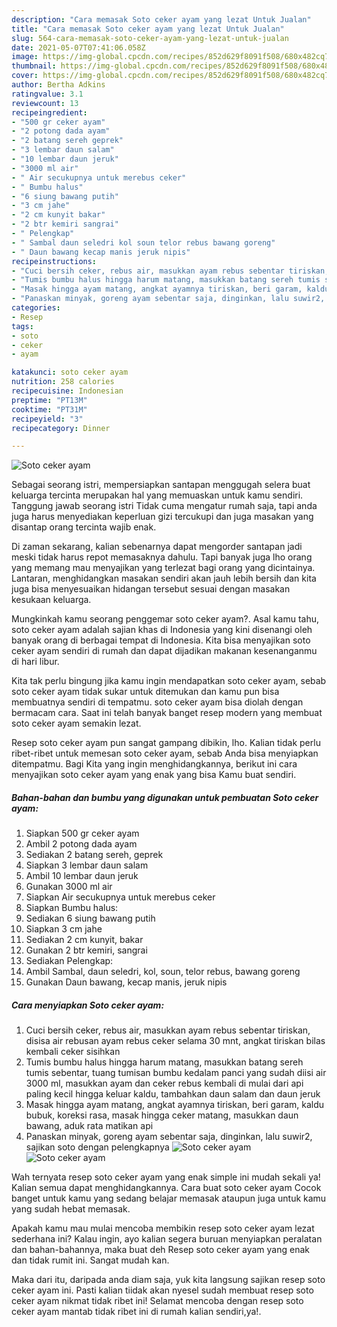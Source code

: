 ```yaml
---
description: "Cara memasak Soto ceker ayam yang lezat Untuk Jualan"
title: "Cara memasak Soto ceker ayam yang lezat Untuk Jualan"
slug: 564-cara-memasak-soto-ceker-ayam-yang-lezat-untuk-jualan
date: 2021-05-07T07:41:06.058Z
image: https://img-global.cpcdn.com/recipes/852d629f8091f508/680x482cq70/soto-ceker-ayam-foto-resep-utama.jpg
thumbnail: https://img-global.cpcdn.com/recipes/852d629f8091f508/680x482cq70/soto-ceker-ayam-foto-resep-utama.jpg
cover: https://img-global.cpcdn.com/recipes/852d629f8091f508/680x482cq70/soto-ceker-ayam-foto-resep-utama.jpg
author: Bertha Adkins
ratingvalue: 3.1
reviewcount: 13
recipeingredient:
- "500 gr ceker ayam"
- "2 potong dada ayam"
- "2 batang sereh geprek"
- "3 lembar daun salam"
- "10 lembar daun jeruk"
- "3000 ml air"
- " Air secukupnya untuk merebus ceker"
- " Bumbu halus"
- "6 siung bawang putih"
- "3 cm jahe"
- "2 cm kunyit bakar"
- "2 btr kemiri sangrai"
- " Pelengkap"
- " Sambal daun seledri kol soun telor rebus bawang goreng"
- " Daun bawang kecap manis jeruk nipis"
recipeinstructions:
- "Cuci bersih ceker, rebus air, masukkan ayam rebus sebentar tiriskan, disisa air rebusan ayam rebus ceker selama 30 mnt, angkat tiriskan bilas kembali ceker sisihkan"
- "Tumis bumbu halus hingga harum matang, masukkan batang sereh tumis sebentar, tuang tumisan bumbu kedalam panci yang sudah diisi air 3000 ml, masukkan ayam dan ceker rebus kembali di mulai dari api paling kecil hingga keluar kaldu, tambahkan daun salam dan daun jeruk"
- "Masak hingga ayam matang, angkat ayamnya tiriskan, beri garam, kaldu bubuk, koreksi rasa, masak hingga ceker matang, masukkan daun bawang, aduk rata matikan api"
- "Panaskan minyak, goreng ayam sebentar saja, dinginkan, lalu suwir2, sajikan soto dengan pelengkapnya"
categories:
- Resep
tags:
- soto
- ceker
- ayam

katakunci: soto ceker ayam 
nutrition: 258 calories
recipecuisine: Indonesian
preptime: "PT13M"
cooktime: "PT31M"
recipeyield: "3"
recipecategory: Dinner

---
```



![Soto ceker ayam](https://img-global.cpcdn.com/recipes/852d629f8091f508/680x482cq70/soto-ceker-ayam-foto-resep-utama.jpg)

Sebagai seorang istri, mempersiapkan santapan menggugah selera buat keluarga tercinta merupakan hal yang memuaskan untuk kamu sendiri. Tanggung jawab seorang istri Tidak cuma mengatur rumah saja, tapi anda juga harus menyediakan keperluan gizi tercukupi dan juga masakan yang disantap orang tercinta wajib enak.

Di zaman  sekarang, kalian sebenarnya dapat mengorder santapan jadi meski tidak harus repot memasaknya dahulu. Tapi banyak juga lho orang yang memang mau menyajikan yang terlezat bagi orang yang dicintainya. Lantaran, menghidangkan masakan sendiri akan jauh lebih bersih dan kita juga bisa menyesuaikan hidangan tersebut sesuai dengan masakan kesukaan keluarga. 



Mungkinkah kamu seorang penggemar soto ceker ayam?. Asal kamu tahu, soto ceker ayam adalah sajian khas di Indonesia yang kini disenangi oleh banyak orang di berbagai tempat di Indonesia. Kita bisa menyajikan soto ceker ayam sendiri di rumah dan dapat dijadikan makanan kesenanganmu di hari libur.

Kita tak perlu bingung jika kamu ingin mendapatkan soto ceker ayam, sebab soto ceker ayam tidak sukar untuk ditemukan dan kamu pun bisa membuatnya sendiri di tempatmu. soto ceker ayam bisa diolah dengan bermacam cara. Saat ini telah banyak banget resep modern yang membuat soto ceker ayam semakin lezat.

Resep soto ceker ayam pun sangat gampang dibikin, lho. Kalian tidak perlu ribet-ribet untuk memesan soto ceker ayam, sebab Anda bisa menyiapkan ditempatmu. Bagi Kita yang ingin menghidangkannya, berikut ini cara menyajikan soto ceker ayam yang enak yang bisa Kamu buat sendiri.

<!--inarticleads1-->

##### Bahan-bahan dan bumbu yang digunakan untuk pembuatan Soto ceker ayam:

1. Siapkan 500 gr ceker ayam
1. Ambil 2 potong dada ayam
1. Sediakan 2 batang sereh, geprek
1. Siapkan 3 lembar daun salam
1. Ambil 10 lembar daun jeruk
1. Gunakan 3000 ml air
1. Siapkan  Air secukupnya untuk merebus ceker
1. Siapkan  Bumbu halus:
1. Sediakan 6 siung bawang putih
1. Siapkan 3 cm jahe
1. Sediakan 2 cm kunyit, bakar
1. Gunakan 2 btr kemiri, sangrai
1. Sediakan  Pelengkap:
1. Ambil  Sambal, daun seledri, kol, soun, telor rebus, bawang goreng
1. Gunakan  Daun bawang, kecap manis, jeruk nipis




<!--inarticleads2-->

##### Cara menyiapkan Soto ceker ayam:

1. Cuci bersih ceker, rebus air, masukkan ayam rebus sebentar tiriskan, disisa air rebusan ayam rebus ceker selama 30 mnt, angkat tiriskan bilas kembali ceker sisihkan
1. Tumis bumbu halus hingga harum matang, masukkan batang sereh tumis sebentar, tuang tumisan bumbu kedalam panci yang sudah diisi air 3000 ml, masukkan ayam dan ceker rebus kembali di mulai dari api paling kecil hingga keluar kaldu, tambahkan daun salam dan daun jeruk
1. Masak hingga ayam matang, angkat ayamnya tiriskan, beri garam, kaldu bubuk, koreksi rasa, masak hingga ceker matang, masukkan daun bawang, aduk rata matikan api
1. Panaskan minyak, goreng ayam sebentar saja, dinginkan, lalu suwir2, sajikan soto dengan pelengkapnya
<img src="//assets-global.cpcdn.com/assets/icons/button_play-2c75c40dde080a61004c1f40b05d8f140eaff45d7e9e6481dc71c63d2e7c4909.png" alt="Soto ceker ayam"><img src="//assets-global.cpcdn.com/assets/icons/button_play-2c75c40dde080a61004c1f40b05d8f140eaff45d7e9e6481dc71c63d2e7c4909.png" alt="Soto ceker ayam">



Wah ternyata resep soto ceker ayam yang enak simple ini mudah sekali ya! Kalian semua dapat menghidangkannya. Cara buat soto ceker ayam Cocok banget untuk kamu yang sedang belajar memasak ataupun juga untuk kamu yang sudah hebat memasak.

Apakah kamu mau mulai mencoba membikin resep soto ceker ayam lezat sederhana ini? Kalau ingin, ayo kalian segera buruan menyiapkan peralatan dan bahan-bahannya, maka buat deh Resep soto ceker ayam yang enak dan tidak rumit ini. Sangat mudah kan. 

Maka dari itu, daripada anda diam saja, yuk kita langsung sajikan resep soto ceker ayam ini. Pasti kalian tiidak akan nyesel sudah membuat resep soto ceker ayam nikmat tidak ribet ini! Selamat mencoba dengan resep soto ceker ayam mantab tidak ribet ini di rumah kalian sendiri,ya!.

